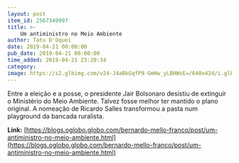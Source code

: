 ```yaml
---
layout: post
item_id: 2567349997
title: >-
    Um antiministro no Meio Ambiente
author: Tatu D'Oquei
date: 2019-04-21 00:00:00
pub_date: 2019-04-21 00:00:00
time_added: 2019-04-21 23:20:34
category: 
image: https://s2.glbimg.com/v24-J4aBkGqfP9-GmHw_yLBHWsE=/640x424/i.glbimg.com/og/ig/infoglobo1/f/original/2019/02/12/80868595_bsb_-_brasilia_-_brasil_-_29-01-2019_-_pa_-_tragedia_de_brumadinho_-_entrevista_coletiva_ap.jpg
---
```


Entre a eleição e a posse, o presidente Jair Bolsonaro desistiu de extinguir o Ministério do Meio Ambiente. Talvez fosse melhor ter mantido o plano original. A nomeação de Ricardo Salles transformou a pasta num playground da bancada ruralista.

**Link:** [https://blogs.oglobo.globo.com/bernardo-mello-franco/post/um-antiministro-no-meio-ambiente.html](https://blogs.oglobo.globo.com/bernardo-mello-franco/post/um-antiministro-no-meio-ambiente.html)

